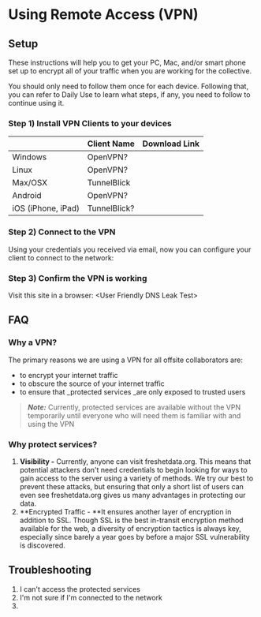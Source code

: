 # Using Remote Access \(VPN\)

## Setup

These instructions will help you to get your PC, Mac, and/or smart phone set up to encrypt all of your traffic when you are working for the collective.

You should only need to follow them once for each device. Following that, you can refer to Daily Use to learn what steps, if any, you need to follow to continue using it.

### Step 1\) Install VPN Clients to your devices

|  | Client Name | Download Link |
| :--- | :--- | :--- |
| Windows | OpenVPN? |  |
| Linux | OpenVPN? |  |
| Max/OSX | TunnelBlick |  |
| Android | OpenVPN? |  |
| iOS \(iPhone, iPad\) | TunnelBlick? |  |

### Step 2\) Connect to the VPN

Using your credentials you received via email, now you can configure your client to connect to the network:

### Step 3\) Confirm the VPN is working

Visit this site in a browser: &lt;User Friendly DNS Leak Test&gt;

## FAQ

### Why a VPN?

The primary reasons we are using a VPN for all offsite collaborators are:

* to encrypt your internet traffic
* to obscure the source of your internet traffic
* to ensure that \_protected services \_are only exposed to trusted users

> _**Note:**_ Currently, protected services are available without the VPN temporarily until everyone who will need them is familiar with and using the VPN

### Why protect services?

1. **Visibility -** Currently, anyone can visit freshetdata.org. This means that potential attackers don't need credentials to begin looking for ways to gain access to the server using a variety of methods. We try our best to prevent these attacks, but ensuring that only a short list of users can even see freshetdata.org gives us many advantages in protecting our data.
2. **Encrypted Traffic - **It ensures another layer of encryption in addition to SSL. Though SSL is the best in-transit encryption method available for the web, a diversity of encryption tactics is always key, especially since barely a year goes by before a major SSL vulnerability is discovered.

## Troubleshooting

1. I can't access the protected services
2. I'm not sure if I'm connected to the network
3. 


